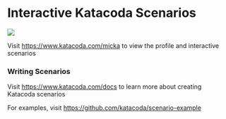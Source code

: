 # Interactive Katacoda Scenarios

[![](http://shields.katacoda.com/katacoda/micka/count.svg)](https://www.katacoda.com/micka "Get your profile on Katacoda.com")

Visit https://www.katacoda.com/micka to view the profile and interactive scenarios

### Writing Scenarios
Visit https://www.katacoda.com/docs to learn more about creating Katacoda scenarios

For examples, visit https://github.com/katacoda/scenario-example

